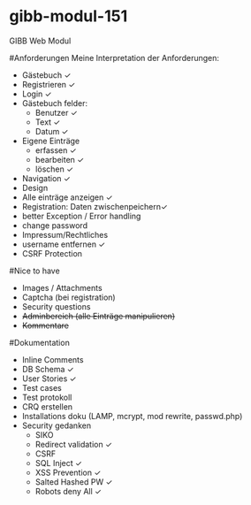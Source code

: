 # gibb-modul-151
GIBB Web Modul


#Anforderungen
Meine Interpretation der Anforderungen:
* Gästebuch ✓
* Registrieren ✓
* Login ✓
* Gästebuch felder:
	* Benutzer ✓
	* Text ✓
	* Datum  ✓
* Eigene Einträge 
	* erfassen ✓
	* bearbeiten ✓
	* löschen ✓
* Navigation ✓
* Design 
* Alle einträge anzeigen ✓
* Registration: Daten zwischenpeichern✓
* better Exception / Error handling
* change password
* Impressum/Rechtliches
* username entfernen ✓
* CSRF Protection


#Nice to have
* Images / Attachments
* Captcha (bei registration)
* Security questions
* ~~Adminbereich (alle Einträge manipulieren)~~
* ~~Kommentare~~

#Dokumentation
* Inline Comments
* DB Schema ✓
* User Stories ✓
* Test cases
* Test protokoll
* CRQ erstellen
* Installations doku (LAMP, mcrypt, mod rewrite, passwd.php)
* Security gedanken 
	* SIKO
	* Redirect validation ✓
	* CSRF
	* SQL Inject ✓
	* XSS Prevention ✓
	* Salted Hashed PW ✓
	* Robots deny All ✓
